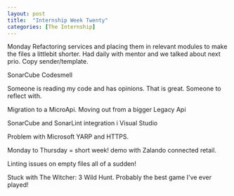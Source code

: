 ```yaml
---
layout: post
title:  "Internship Week Twenty"
categories: [The Internship]
---
```


Monday Refactoring services and placing them in relevant modules to make the files a littlebit shorter.
Had daily with mentor and we talked about next prio. Copy sender/template. 

SonarCube Codesmell

Someone is reading my code and has opinions. That is great. Someone to reflect with.

Migration to a MicroApi. Moving out from a bigger Legacy Api

SonarCube and SonarLint integration i Visual Studio

Problem with Microsoft YARP and HTTPS.

Monday to Thursday = short week!
demo with Zalando connected retail.

Linting issues on empty files all of a sudden!

Stuck with The Witcher: 3 Wild Hunt. Probably the best game I've ever played!